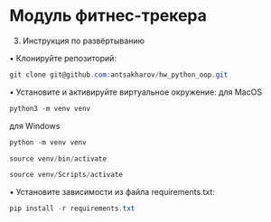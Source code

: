 # Модуль фитнес-трекера
3.	Инструкция по развёртыванию 

•	Клонируйте репозиторий:
```csharp 
git clone git@github.com:antsakharov/hw_python_oop.git
```
•	Установите и активируйте виртуальное окружение:
для MacOS
```csharp 
python3 -m venv venv
```
для Windows
```csharp 
python -m venv venv
```
```csharp 
source venv/bin/activate
```
```csharp 
source venv/Scripts/activate
```
•	Установите зависимости из файла requirements.txt:
```csharp 
pip install -r requirements.txt
```

